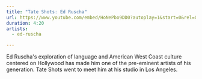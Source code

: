 ```yaml
---
title: "Tate Shots: Ed Ruscha"
url: https://www.youtube.com/embed/HoNePbo9DD0?autoplay=1&start=0&rel=0
duration: 4:20
artists:
  - ed-ruscha

---
```


Ed Ruscha's exploration of language and American West Coast culture centered on Hollywood has made him one of the pre-eminent artists of his generation. Tate Shots went to meet him at his studio in Los Angeles.
 